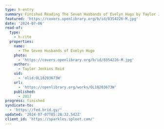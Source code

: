 ```yaml
---
type: h-entry
summary: Finished Reading The Seven Husbands of Evelyn Hugo by Taylor Jenkins Reid
featured: 'https://covers.openlibrary.org/b/id/8354226-M.jpg'
date: '2024-07-06'
read-of:
  type:
    - h-cite
  properties:
    name:
      - The Seven Husbands of Evelyn Hugo
    photo:
      - 'https://covers.openlibrary.org/b/id/8354226-M.jpg'
    author:
      - Taylor Jenkins Reid
    uid:
      - 'olid:OL18203673W'
    url:
      - 'https://openlibrary.org/works/OL18203673W'
    published:
      - 2017
progress: finished
syndicate-to:
  - 'https://fed.brid.gy/'
updated: '2024-07-07T05:28:32.542Z'
client_id: 'https://sparkles.sploot.com/'
---
```


